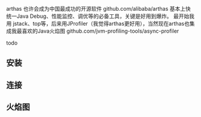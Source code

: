 

arthas 也许会成为中国最成功的开源软件 
github.com/alibaba/arthas 
基本上快统一Java Debug、性能监控、调优等的必备工具，关键是好用到爆炸。
最开始我用 jstack、top等，后来用JProfiler（我觉得arthas更好用），当然现在arthas也集成我最喜欢的Java火焰图 
github.com/jvm-profiling-tools/async-profiler



todo

## 安装

## 连接

## 火焰图
